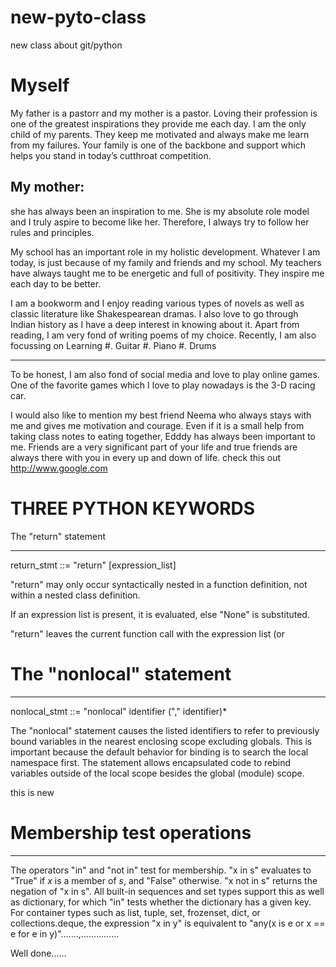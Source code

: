 # new-pyto-class
new class about git/python

# Myself 
My father is a pastorr and my mother is a pastor. Loving their profession is one of the greatest inspirations they provide me each day. I am the only child of my parents. They keep me motivated and always make me learn from my failures. Your family is one of the backbone and support which helps you stand in today’s cutthroat competition.

## My mother:
she has always been an inspiration to me. She is my absolute role model and I truly aspire to become like her. Therefore, I always try to follow her rules and principles.

My school has an important role in my holistic development. Whatever I am today, is just because of my family and friends and my school. My teachers have always taught me to be energetic and full of positivity. They inspire me each day to be better.

I am a bookworm and I enjoy reading various types of novels as well as classic literature like Shakespearean dramas. I also love to go through Indian history as I have a deep interest in knowing about it. Apart from reading, I am very fond of writing poems of my choice. Recently, I am also focussing on Learning
#. Guitar
#. Piano
#. Drums 

******

To be honest, I am also fond of social media and love to play online games. One of the favorite games which I love to play nowadays is the 3-D racing car.

I would also like to mention my best friend Neema who always stays with me and gives me motivation and courage. Even if it is a small help from taking class notes to eating together, Edddy has always been important to me. Friends are a very significant part of your life and true friends are always there with you in every up and down of life. check this out <http://www.google.com>
# THREE PYTHON KEYWORDS 
The "return" statement
**********************

   return_stmt ::= "return" [expression_list]

"return" may only occur syntactically nested in a function definition,
not within a nested class definition.

If an expression list is present, it is evaluated, else "None" is
substituted.

"return" leaves the current function call with the expression list (or
# The "nonlocal" statement
************************

   nonlocal_stmt ::= "nonlocal" identifier ("," identifier)*

The "nonlocal" statement causes the listed identifiers to refer to
previously bound variables in the nearest enclosing scope excluding
globals. This is important because the default behavior for binding is
to search the local namespace first.  The statement allows
encapsulated code to rebind variables outside of the local scope
besides the global (module) scope.

this is new 

# Membership test operations
**************************

The operators "in" and "not in" test for membership.  "x in s"
evaluates to "True" if *x* is a member of *s*, and "False" otherwise.
"x not in s" returns the negation of "x in s".  All built-in sequences
and set types support this as well as dictionary, for which "in" tests
whether the dictionary has a given key. For container types such as
list, tuple, set, frozenset, dict, or collections.deque, the
expression "x in y" is equivalent to "any(x is e or x == e for e in
y)".......,...............


Well done......

